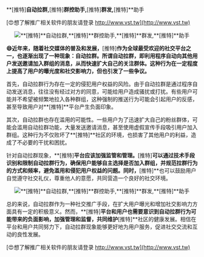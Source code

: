 **[推特]**自动拉群,**[推特]**群控助手,**[推特]**群发,**[推特]**助手

[😍想了解推广相关软件的朋友请登录 http://www.vst.tw](http://www.vst.tw)

 <center><img src="https://vst.tw/MP4/tuiguang/png/2.png" alt="**[推特]**自动拉群,**[推特]**群控助手,**[推特]**群发,**[推特]**助手"></center>

**😄近年来，随着社交媒体的普及和发展，**[推特]**作为全球最受欢迎的社交平台之一，也逐渐出现了一种现象：自动拉群。所谓自动拉群，即利用程序自动向其他用户发送邀请加入群组的消息，从而快速扩大自己的关注群体。这种行为在一定程度上提高了用户的曝光度和社交影响力，但也引发了一些争议。**

首先，自动拉群行为存在一定的侵犯用户权益的风险。由于自动拉群是通过程序自动发送消息，往往没有经过对方的同意，可能给用户造成骚扰或打扰。有些用户可能并不希望被频繁地拉入各种群组，这种强制的推送行为可能会引起用户的反感，甚至导致用户对**[推特]**平台产生负面印象。

其次，自动拉群也存在滥用的可能性。一些用户为了迅速扩大自己的粉丝群体，可能会滥用自动拉群功能，大量发送邀请消息，甚至使用虚假宣传手段吸引用户加入群组。这种行为不仅败坏了**[推特]**社区的环境，也损害了其他用户的利益，造成了不必要的干扰和困扰。

针对自动拉群现象，**[推特]**平台应该加强监管和管理。**[推特]**可以通过技术手段识别和限制自动拉群行为，确保用户能够自主选择是否加入群组，并规范拉群行为的方式和频率，避免滥用和侵犯用户权益的问题。同时，**[推特]**也可以鼓励用户自觉遵守社交礼仪，尊重他人的意愿，共同营造一个良好的社交环境。

 <center><img src="https://vst.tw/MP4/tuiguang/png/1.png" alt="**[推特]**自动拉群,**[推特]**群控助手,**[推特]**群发,**[推特]**助手"></center>

总的来说，自动拉群作为一种社交推广手段，在扩大用户曝光和增加社交影响力方面具有一定的积极意义。然而，**[推特]**平台和用户也需要意识到自动拉群行为可能带来的负面影响，加强管理和监督，共同维护**[推特]**社区的健康发展。相信在平台和用户共同努力下，自动拉群现象能够更好地为用户服务，促进社交交流和互动的良性发展。

[😍想了解推广相关软件的朋友请登录 http://www.vst.tw](http://www.vst.tw)



